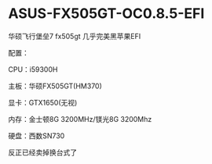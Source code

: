 # ASUS-FX505GT-OC0.8.5-EFI
华硕飞行堡垒7 fx505gt 几乎完美黑苹果EFI

配置：

CPU：i59300H

主板：华硕FX505GT(HM370)

显卡：GTX1650(无视)

内存：金士顿8G 3200MHz/镁光8G 3200Mhz

硬盘：西数SN730


反正已经卖掉换台式了
